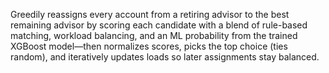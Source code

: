 Greedily reassigns every account from a retiring advisor to the best remaining advisor by scoring each candidate with a blend of rule-based matching, workload balancing, and an ML probability from the trained XGBoost model—then normalizes scores, picks the top choice (ties random), and iteratively updates loads so later assignments stay balanced.
